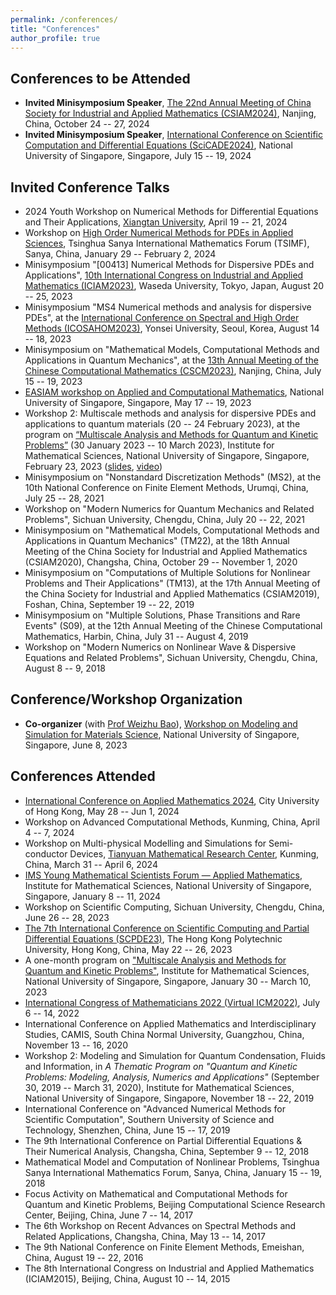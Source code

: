 ```yaml
---
permalink: /conferences/
title: "Conferences"
author_profile: true
---
```



Conferences to be Attended
------
- **Invited Minisymposium Speaker**, 
  [The 22nd Annual Meeting of China Society for Industrial and Applied Mathematics (CSIAM2024)](https://meeting.csiam.org.cn/#/2024), Nanjing, China, October 24 -- 27, 2024
- <!-- Minisymposium ``MS04 Communication of Structure-preserving Techniques for Computing Diffusion and Dispersion'', at the -->
  **Invited Minisymposium Speaker**, 
  [International Conference on Scientific Computation and Differential Equations (SciCADE2024)](https://www.scicade2024.org), National University of Singapore, Singapore, July 15 -- 19, 2024



Invited Conference Talks
------
- 2024 Youth Workshop on Numerical Methods for Differential Equations and Their Applications, [Xiangtan University](https://math.xtu.edu.cn), April 19 -- 21, 2024 <!-- 2024年微分方程数值方法及其应用青年学术研讨会, 湘潭大学, 2024年4月19 -- 21日 -->
- Workshop on [High Order Numerical Methods for PDEs in Applied Sciences](http://www.tsimf.cn/meeting/detail?id=315), Tsinghua Sanya International Mathematics Forum (TSIMF), Sanya, China, January 29 -- February 2, 2024
- Minisymposium "[00413] Numerical Methods for Dispersive PDEs and Applications", [10th International Congress on Industrial and Applied Mathematics (ICIAM2023)](https://iciam2023.org), Waseda University, Tokyo, Japan, August 20 -- 25, 2023
- Minisymposium "MS4 Numerical methods and analysis for dispersive PDEs", at the [International Conference on Spectral and High Order Methods (ICOSAHOM2023)](http://www.icosahom2023.org), Yonsei University, Seoul, Korea, August 14 -- 18, 2023
- Minisymposium on "Mathematical Models, Computational Methods and Applications in Quantum Mechanics", at the [13th Annual Meeting of the Chinese Computational Mathematics (CSCM2023)](http://cscm2021.com), Nanjing, China, July 15 -- 19, 2023
- [EASIAM workshop on Applied and Computational Mathematics](https://sites.google.com/view/easiam2023workshop), National University of Singapore, Singapore, May 17 -- 19, 2023
- Workshop 2: Multiscale methods and analysis for dispersive PDEs and applications to quantum materials (20 -- 24 February 2023), at the program on [“Multiscale Analysis and Methods for Quantum and Kinetic Problems”](https://ims.nus.edu.sg/events/qkp2023/) (30 January 2023 -- 10 March 2023), Institute for Mathematical Sciences, National University of Singapore, Singapore, February 23, 2023 ([slides](https://ims.nus.edu.sg/wp-content/uploads/2023/03/Wei-Liu.pdf), [video](https://mediaweb.ap.panopto.com/Panopto/Pages/Viewer.aspx?id=ca7e564c-c1b4-45a9-bb13-b028005715a8))
- Minisymposium on "Nonstandard Discretization Methods" (MS2), at the 10th National Conference on Finite Element Methods, Urumqi, China, July 25 -- 28, 2021
- Workshop on "Modern Numerics for Quantum Mechanics and Related Problems", Sichuan University, Chengdu, China, July 20 -- 22, 2021
- Minisymposium on "Mathematical Models, Computational Methods and Applications in Quantum Mechanics" (TM22), at the 18th Annual Meeting of the China Society for Industrial and Applied Mathematics (CSIAM2020), Changsha, China, October 29 -- November 1, 2020
- Minisymposium on "Computations of Multiple Solutions for Nonlinear Problems and Their Applications" (TM13), at the 17th Annual Meeting of the China Society for Industrial and Applied Mathematics (CSIAM2019), Foshan, China, September 19 -- 22, 2019
- Minisymposium on "Multiple Solutions, Phase Transitions and Rare Events" (S09), at the 12th Annual Meeting of the Chinese Computational Mathematics, Harbin, China, July 31 -- August 4, 2019
- Workshop on "Modern Numerics on Nonlinear Wave & Dispersive Equations and Related Problems", Sichuan University, Chengdu, China, August 8 -- 9, 2018



Conference/Workshop Organization
------
- **Co-organizer** (with [Prof Weizhu Bao](https://blog.nus.edu.sg/matbwz/)), [Workshop on Modeling and Simulation for Materials Science](https://sites.google.com/view/workshop-8-jun-2023-nus), National University of Singapore, Singapore, June 8, 2023



Conferences Attended
------
- [International Conference on Applied Mathematics 2024](https://www.cityu.edu.hk/rcms/icam2024), City University of Hong Kong, May 28 -- Jun 1, 2024
- Workshop on Advanced Computational Methods, Kunming, China, April 4 -- 7, 2024
- Workshop on Multi-physical Modelling and Simulations for Semi-conductor Devices, [Tianyuan Mathematical Research Center](http://tianyuan.amss.ac.cn), Kunming, China, March 31 -- April 6, 2024
- [IMS Young Mathematical Scientists Forum — Applied Mathematics](https://ims.nus.edu.sg/events/ims_forummath2023), Institute for Mathematical Sciences, National University of Singapore, Singapore, January 8 -- 11, 2024
- Workshop on Scientific Computing, Sichuan University, Chengdu, China, June 26 -- 28, 2023
- [The 7th International Conference on Scientific Computing and Partial Differential Equations (SCPDE23)](https://www.polyu.edu.hk/ama/events/conference/SCPDE23/index.htm), The Hong Kong Polytechnic University, Hong Kong, China, May 22 -- 26, 2023
- A one-month program on ["Multiscale Analysis and Methods for Quantum and Kinetic Problems"](https://ims.nus.edu.sg/events/qkp2023/), Institute for Mathematical Sciences, National University of Singapore, Singapore, January 30 -- March 10, 2023
- [International Congress of Mathematicians 2022 (Virtual ICM2022)](https://www.mathunion.org/icm/virtual-icm-2022), July 6 -- 14, 2022
- International Conference on Applied Mathematics and Interdisciplinary Studies, CAMIS, South China Normal University, Guangzhou, China, November 13 -- 16, 2020
- Workshop 2: Modeling and Simulation for Quantum Condensation, Fluids and Information, in _A Thematic Program on "Quantum and Kinetic Problems: Modeling, Analysis, Numerics and Applications"_ (September 30, 2019 -- March 31, 2020), Institute for Mathematical Sciences, National University of Singapore, Singapore, November 18 -- 22, 2019
- International Conference on "Advanced Numerical Methods for Scientific Computation", Southern University of Science and Technology, Shenzhen, China, June 15 -- 17, 2019
- The 9th International Conference on Partial Differential Equations & Their Numerical Analysis, Changsha, China, September 9 -- 12, 2018
- Mathematical Model and Computation of Nonlinear Problems, Tsinghua Sanya International Mathematics Forum, Sanya, China, January 15 -- 19, 2018
- Focus Activity on Mathematical and Computational Methods for Quantum and Kinetic Problems, Beijing Computational Science Research Center, Beijing, China, June 7 -- 14, 2017
- The 6th Workshop on Recent Advances on Spectral Methods and Related Applications, Changsha, China, May 13 -- 14, 2017
- The 9th National Conference on Finite Element Methods, Emeishan, China, August 19 -- 22, 2016
- The 8th International Congress on Industrial and Applied Mathematics (ICIAM2015), Beijing, China, August 10 -- 14, 2015


<!-- 
Conferences Attended
------
- [International Congress of Mathematicians 2022 (Virtual ICM2022)](https://www.mathunion.org/icm/virtual-icm-2022), July 6 -- 14, 2022
- The 7th Youth Academic Forum on Partial Differential Equations, CAMIS, South China Normal University, Guangzhou, China, November 27 -- December 1, 2020
- International Conference on Applied Mathematics and Interdisciplinary Studies, CAMIS, South China Normal University, Guangzhou, China, November 13 -- 16, 2020
- Workshop 2: Modeling and Simulation for Quantum Condensation, Fluids and Information, in A Thematic Program on "Quantum and Kinetic Problems: Modeling, Analysis, Numerics and Applications" (September 30, 2019 -- March 31, 2020), Institute for Mathematical Sciences, National University of Singapore, Singapore, November 18 -- 22, 2019
- International Conference on "Advanced Numerical Methods for Scientific Computation", Southern University of Science and Technology, Shenzhen, China, June 15 -- 17, 2019
- The 9th International Conference on Partial Differential Equations & Their Numerical Analysis, Changsha, China, September 9 -- 12, 2018
- Mathematical Model and Computation of Nonlinear Problems, Tsinghua Sanya International Mathematics Forum, Sanya, China, January 15 -- 19, 2018
- Focus Activity on Mathematical and Computational Methods for Quantum and Kinetic Problems, Beijing Computational Science Research Center, Beijing, China, June 7 -- 14, 2017
- The 6th Workshop on Recent Advances on Spectral Methods and Related Applications, Changsha, China, May 13 -- 14, 2017
- Workshop on Recent Advances in Scientific and Engineering Computation, Shanghai Jiao Tong University, Shanghai, China, May 4 -- 7, 2017
- International Workshop on Advances in Numerical PDEs and Fast Solvers, Wuhan University, Wuhan, China, December 12 -- 18, 2016
- The 9th National Conference on Finite Element Methods, Emeishan, China, August 19 -- 22, 2016
- 2016 Workshop on Optimization and Eigenvalue Computation, Peking University, Beijing, China, June 24 -- 26, 2016
- The 8th International Congress on Industrial and Applied Mathematics (ICIAM2015), Beijing, China, August 10 -- 14, 2015


Summer School Participation
------
* Tutorial on Modeling and Simulation for Quantum Condensation, Fluids and Information, in A Thematic Program on "Quantum and Kinetic Problems: Modeling, Analysis, Numerics and Applications" (September 30, 2019--March 31, 2020), Institute for Mathematical Sciences, National University of Singapore, Singapore, November 13 -- 15 & 25 -- 26, 2019
* 2019 PKU Summer School on Applied Mathematics, Peking University, Beijing, China, July 8 -- 27, 2019
* 2017 Summer School on Numerical Methods for PDEs, South China Normal University, Guangzhou, China, July 30 -- August 16, 2017
* 2016 PKU Summer Activities on Numerical Methods for PDEs, Peking University, Beijing, China, July 18 -- 23, 2016
* 2016 Spring School on Spectral Methods, Beijing Computational Science Research Center, Beijing, China, April 11 -- 15, 2016
* 2015 PKU Summer Activities on Numerical Methods for PDEs, Peking University, Beijing, China, August 15 -- 21, 2015
* Mini Course on PDEs in Biology and Computation, Xiangtan University, Xiangtan, China, July 6 -- 10, 2015
* 2014 Winter School on Multiscale Model Reduction, Hunan University, Changsha, China, December 8 -- 12, 2014
* Summer School on Computational Fluid-Solid Coupling Dynamics, Peking University & Beijing University of Technology, Beijing, China, July 12 -- 19, 2014
 -->


